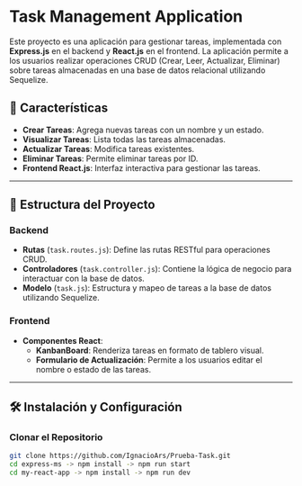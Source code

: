 # Task Management Application

Este proyecto es una aplicación para gestionar tareas, implementada con **Express.js** en el backend y **React.js** en el frontend. La aplicación permite a los usuarios realizar operaciones CRUD (Crear, Leer, Actualizar, Eliminar) sobre tareas almacenadas en una base de datos relacional utilizando Sequelize.

## 🚀 Características

- **Crear Tareas**: Agrega nuevas tareas con un nombre y un estado.
- **Visualizar Tareas**: Lista todas las tareas almacenadas.
- **Actualizar Tareas**: Modifica tareas existentes.
- **Eliminar Tareas**: Permite eliminar tareas por ID.
- **Frontend React.js**: Interfaz interactiva para gestionar las tareas.

---

## 📂 Estructura del Proyecto

### Backend

- **Rutas** (`task.routes.js`): Define las rutas RESTful para operaciones CRUD.
- **Controladores** (`task.controller.js`): Contiene la lógica de negocio para interactuar con la base de datos.
- **Modelo** (`task.js`): Estructura y mapeo de tareas a la base de datos utilizando Sequelize.

### Frontend

- **Componentes React**:
  - **KanbanBoard**: Renderiza tareas en formato de tablero visual.
  - **Formulario de Actualización**: Permite a los usuarios editar el nombre o estado de las tareas.

---

## 🛠️ Instalación y Configuración

### Clonar el Repositorio

```bash - ** Utilizar! **:
git clone https://github.com/IgnacioArs/Prueba-Task.git
cd express-ms -> npm install -> npm run start
cd my-react-app -> npm install -> npm run dev
